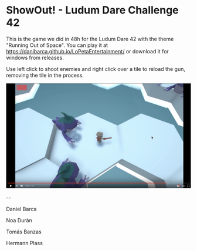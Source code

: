 # ShowOut! - Ludum Dare Challenge 42

This is the game we did in 48h for the Ludum Dare 42 with the theme "Running Out of Space".
You can play it at https://danibarca.github.io/LoPetaEntertainment/ or download it for windows from releases.

Use left click to shoot enemies and right click over a tile to reload the gun, removing the tile in the process.

[![SnowOut!](https://raw.githubusercontent.com/DaniBarca/LoPetaEntertainment/master/Readme%20Screenshot.png)](https://www.youtube.com/watch?v=tA_nCwqKjK8 "SowOut! Demo - Ludum Dare 42")

--

Daniel Barca

Noa Durán

Tomás Banzas

Hermann Plass
